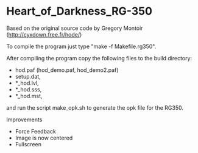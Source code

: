 # Heart_of_Darkness_RG-350

Based on the original source code by Gregory Montoir (http://cyxdown.free.fr/hode/)

To compile the program just type "make -f Makefile.rg350".

After compiling the program copy the following files to the build directory:
- hod.paf (hod_demo.paf, hod_demo2.paf)
- setup.dat,
- *_hod.lvl,
- *_hod.sss,
- *_hod.mst,

and run the script make_opk.sh to generate the opk file for the RG350.



Improvements
- Force Feedback
- Image is now centered
- Fullscreen
  
